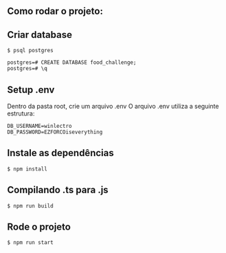 ## Como rodar o projeto:

## Criar database
```
$ psql postgres

postgres=# CREATE DATABASE food_challenge;
postgres=# \q
```

## Setup .env
Dentro da pasta root, crie um arquivo .env
O arquivo .env utiliza a seguinte estrutura:
```
DB_USERNAME=winlectro
DB_PASSWORD=EZFORCOiseverything
```

## Instale as dependências
```
$ npm install
```

## Compilando .ts para .js
```
$ npm run build
```

## Rode o projeto
```
$ npm run start
```
